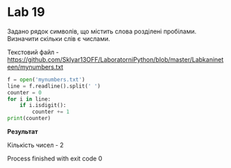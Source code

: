 # Lab 19

Задано рядок символів, що містить слова розділені пробілами. Визначити скільки слів є числами.

Текстовий файл - https://github.com/Sklyar13OFF/LaboratorniPython/blob/master/Labkanineteen/mynumbers.txt
```python
f = open('mynumbers.txt')
line = f.readline().split(' ')
counter = 0
for i in line:
    if i.isdigit():
        counter += 1
print(counter)

```


**Результат**

Кількість чисел -  2

Process finished with exit code 0
